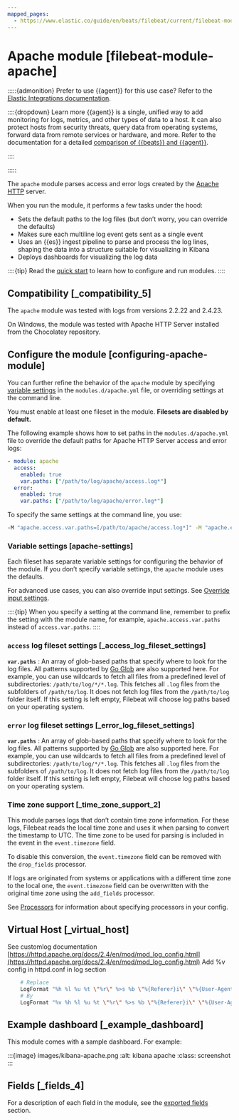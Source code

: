 ```yaml
---
mapped_pages:
  - https://www.elastic.co/guide/en/beats/filebeat/current/filebeat-module-apache.html
---
```


# Apache module [filebeat-module-apache]

:::::{admonition} Prefer to use {{agent}} for this use case?
Refer to the [Elastic Integrations documentation](integration-docs://reference/apache/index.md).

::::{dropdown} Learn more
{{agent}} is a single, unified way to add monitoring for logs, metrics, and other types of data to a host. It can also protect hosts from security threats, query data from operating systems, forward data from remote services or hardware, and more. Refer to the documentation for a detailed [comparison of {{beats}} and {{agent}}](docs-content://reference/fleet/index.md).

::::


:::::


The `apache` module parses access and error logs created by the [Apache HTTP](https://httpd.apache.org/) server.

When you run the module, it performs a few tasks under the hood:

* Sets the default paths to the log files (but don’t worry, you can override the defaults)
* Makes sure each multiline log event gets sent as a single event
* Uses an {{es}} ingest pipeline to parse and process the log lines, shaping the data into a structure suitable for visualizing in Kibana
* Deploys dashboards for visualizing the log data

::::{tip}
Read the [quick start](/reference/filebeat/filebeat-installation-configuration.md) to learn how to configure and run modules.
::::



## Compatibility [_compatibility_5]

The `apache` module was tested with logs from versions 2.2.22 and 2.4.23.

On Windows, the module was tested with Apache HTTP Server installed from the Chocolatey repository.


## Configure the module [configuring-apache-module]

You can further refine the behavior of the `apache` module by specifying [variable settings](#apache-settings) in the `modules.d/apache.yml` file, or overriding settings at the command line.

You must enable at least one fileset in the module. **Filesets are disabled by default.**

The following example shows how to set paths in the `modules.d/apache.yml` file to override the default paths for Apache HTTP Server access and error logs:

```yaml
- module: apache
  access:
    enabled: true
    var.paths: ["/path/to/log/apache/access.log*"]
  error:
    enabled: true
    var.paths: ["/path/to/log/apache/error.log*"]
```

To specify the same settings at the command line, you use:

```sh
-M "apache.access.var.paths=[/path/to/apache/access.log*]" -M "apache.error.var.paths=[/path/to/log/apache/error.log*]"
```


### Variable settings [apache-settings]

Each fileset has separate variable settings for configuring the behavior of the module. If you don’t specify variable settings, the `apache` module uses the defaults.

For advanced use cases, you can also override input settings. See [Override input settings](/reference/filebeat/advanced-settings.md).

::::{tip}
When you specify a setting at the command line, remember to prefix the setting with the module name, for example, `apache.access.var.paths` instead of `access.var.paths`.
::::



### `access` log fileset settings [_access_log_fileset_settings]

**`var.paths`**
:   An array of glob-based paths that specify where to look for the log files. All patterns supported by [Go Glob](https://golang.org/pkg/path/filepath/#Glob) are also supported here. For example, you can use wildcards to fetch all files from a predefined level of subdirectories: `/path/to/log/*/*.log`. This fetches all `.log` files from the subfolders of `/path/to/log`. It does not fetch log files from the `/path/to/log` folder itself. If this setting is left empty, Filebeat will choose log paths based on your operating system.


### `error` log fileset settings [_error_log_fileset_settings]

**`var.paths`**
:   An array of glob-based paths that specify where to look for the log files. All patterns supported by [Go Glob](https://golang.org/pkg/path/filepath/#Glob) are also supported here. For example, you can use wildcards to fetch all files from a predefined level of subdirectories: `/path/to/log/*/*.log`. This fetches all `.log` files from the subfolders of `/path/to/log`. It does not fetch log files from the `/path/to/log` folder itself. If this setting is left empty, Filebeat will choose log paths based on your operating system.


### Time zone support [_time_zone_support_2]

This module parses logs that don’t contain time zone information. For these logs, Filebeat reads the local time zone and uses it when parsing to convert the timestamp to UTC. The time zone to be used for parsing is included in the event in the `event.timezone` field.

To disable this conversion, the `event.timezone` field can be removed with the `drop_fields` processor.

If logs are originated from systems or applications with a different time zone to the local one, the `event.timezone` field can be overwritten with the original time zone using the `add_fields` processor.

See [Processors](/reference/filebeat/filtering-enhancing-data.md) for information about specifying processors in your config.


## Virtual Host [_virtual_host]

See customlog documentation  [https://httpd.apache.org/docs/2.4/en/mod/mod_log_config.html](https://httpd.apache.org/docs/2.4/en/mod/mod_log_config.html) Add %v config in httpd.conf in log section

```sh
    # Replace
    LogFormat "%h %l %u %t \"%r\" %>s %b \"%{Referer}i\" \"%{User-Agent}i\"" combined
    # By
    LogFormat "%v %h %l %u %t \"%r\" %>s %b \"%{Referer}i\" \"%{User-Agent}i\"" combined
```


## Example dashboard [_example_dashboard]

This module comes with a sample dashboard. For example:

:::{image} images/kibana-apache.png
:alt: kibana apache
:class: screenshot
:::


## Fields [_fields_4]

For a description of each field in the module, see the [exported fields](/reference/filebeat/exported-fields-apache.md) section.
